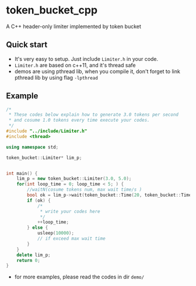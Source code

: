 # token_bucket_cpp
A C++ header-only limiter implemented by token bucket

## Quick start

- It's very easy to setup. Just include `Limiter.h` in your code.
- `Limiter.h` are based on c++11, and it's thread safe
- demos are using pthread lib, when you compile it, don't forget to link pthread lib by using flag `-lpthread`

## Example

```c++
/*
 * These codes below explain how to generate 3.0 tokens per second
 * and cosume 1.0 tokens every time execute your codes.
 */
#include "../include/Limiter.h"
#include <thread>

using namespace std;

token_bucket::Limiter* lim_p;


int main() {
    lim_p = new token_bucket::Limiter(3.0, 5.0);
    for(int loop_time = 0; loop_time < 5; ) {
        //waitN(cosume tokens num, max wait time/s )
        bool ok = lim_p->wait(token_bucket::Time(20, token_bucket::Time::TIME_UNIT_S));
        if (ok) {
            /*
             * write your codes here
             */
            ++loop_time;
        } else {
            usleep(10000);
            // if exceed max wait time
        }
    }
    delete lim_p;
    return 0;
}
```

- for more examples, please read the codes in dir `demo/`
